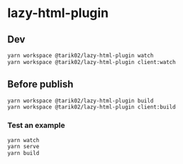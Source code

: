 # lazy-html-plugin

## Dev

```bash
yarn workspace @tarik02/lazy-html-plugin watch
yarn workspace @tarik02/lazy-html-plugin client:watch
```

## Before publish

```bash
yarn workspace @tarik02/lazy-html-plugin build
yarn workspace @tarik02/lazy-html-plugin client:build
```

### Test an example

```bash
yarn watch
yarn serve
yarn build
```
